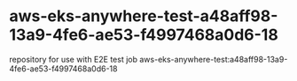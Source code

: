 # aws-eks-anywhere-test-a48aff98-13a9-4fe6-ae53-f4997468a0d6-18
repository for use with E2E test job aws-eks-anywhere-test:a48aff98-13a9-4fe6-ae53-f4997468a0d6-18
